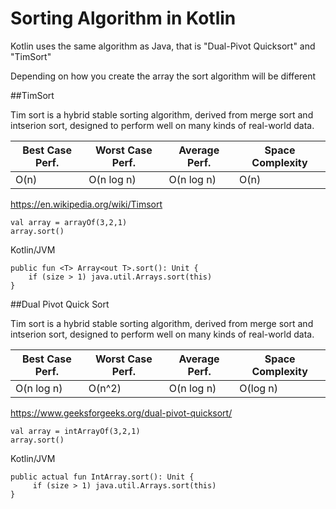 # Sorting Algorithm in Kotlin
Kotlin uses the same algorithm as Java, that is "Dual-Pivot Quicksort" and "TimSort"

Depending on how you create the array the sort algorithm will be different

##TimSort

Tim sort is a hybrid stable sorting algorithm, derived from merge sort and intserion sort, designed to perform well on many kinds of real-world data.

Best Case Perf. | Worst Case Perf. | Average Perf. | Space Complexity
--- | --- | --- | ---
O(n) | O(n log n) | O(n log n) | O(n)

https://en.wikipedia.org/wiki/Timsort

```
val array = arrayOf(3,2,1)
array.sort()
```

Kotlin/JVM
```
public fun <T> Array<out T>.sort(): Unit {
    if (size > 1) java.util.Arrays.sort(this)
}
```

##Dual Pivot Quick Sort

Tim sort is a hybrid stable sorting algorithm, derived from merge sort and intserion sort, designed to perform well on many kinds of real-world data.

Best Case Perf. | Worst Case Perf. | Average Perf. | Space Complexity
--- | --- | --- | ---
O(n log n) | O(n^2) | O(n log n) | O(log n)

https://www.geeksforgeeks.org/dual-pivot-quicksort/

```
val array = intArrayOf(3,2,1)
array.sort()
```

Kotlin/JVM
```
public actual fun IntArray.sort(): Unit {
     if (size > 1) java.util.Arrays.sort(this)
}
```